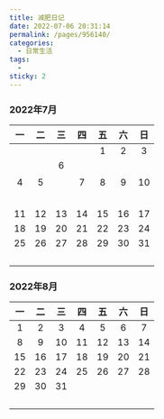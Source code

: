 ```yaml
---
title: 减肥日记
date: 2022-07-06 20:31:14
permalink: /pages/956140/
categories:
  - 日常生活
tags:
  - 
sticky: 2
---
```


### 2022年7月

|   一    |   二    |                              三                              |   四    |   五    |   六    |   日    |
| :-----: | :-----: | :----------------------------------------------------------: | :-----: | :-----: | :-----: | :-----: |
|  <br/>  |  <br/>  |                            <br/>                             |  <br/>  | 1<br/>  | 2<br/>  | 3<br/>  |
| 4<br/>  | 5<br/>  | 6<br><Badge text="蹲起120个"/><br/><Badge text="俯卧撑40个"/><br/><Badge text="卷腹30个"/><br/> | 7<br/>  | 8<br/>  | 9<br/>  | 10<br/> |
| 11<br/> | 12<br/> |                           13<br/>                            | 14<br/> | 15<br/> | 16<br/> | 17<br/> |
| 18<br/> | 19<br/> |                           20<br/>                            | 21<br/> | 22<br/> | 23<br/> | 24<br/> |
| 25<br/> | 26<br/> |                           27<br/>                            | 28<br/> | 29<br/> | 30<br/> | 31<br/> |
|  <br/>  |  <br/>  |                            <br/>                             |  <br/>  |  <br/>  |  <br/>  |  <br/>  |

### 2022年8月

|   一    |   二    |   三    |   四    |   五    |   六    |   日    |
| :-----: | :-----: | :-----: | :-----: | :-----: | :-----: | :-----: |
| 1<br/>  | 2<br/>  | 3<br/>  | 4<br/>  | 5<br/>  | 6<br/>  | 7<br/>  |
| 8<br/>  | 9<br/>  | 10<br>  | 11<br/> | 12<br/> | 13<br/> | 14<br/> |
| 15<br/> | 16<br/> | 17<br/> | 18<br/> | 19<br/> | 20<br/> | 21<br/> |
| 22<br/> | 23<br/> | 24<br/> | 25<br/> | 26<br/> | 27<br/> | 28<br/> |
| 29<br/> | 30<br/> | 31<br/> |  <br/>  |  <br/>  |  <br/>  |  <br/>  |
|  <br/>  |  <br/>  |  <br/>  |  <br/>  |  <br/>  |  <br/>  |  <br/>  |

